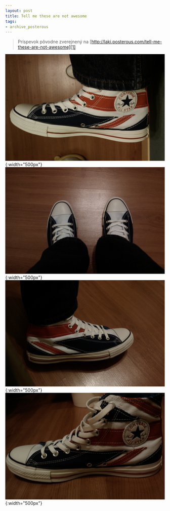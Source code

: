 ```yaml
---
layout: post
title: Tell me these are not awesome
tags:
- archive_posterous
---
```

> Príspevok pôvodne zverejnený na [http://laki.posterous.com/tell-me-these-are-not-awesome][1]

![IMAG0008.jpg][pic1]{:width="500px"}
![IMAG0009.jpg][pic2]{:width="500px"}
![IMAG0019.jpg][pic3]{:width="500px"}
![IMAG0020.jpg][pic4]{:width="500px"}


[1]: http://laki.posterous.com/tell-me-these-are-not-awesome
[pic1]: /media/2009/IMAG0008.jpg
[pic2]: /media/2009/IMAG0009.jpg
[pic3]: /media/2009/IMAG0019.jpg
[pic4]: /media/2009/IMAG0020.jpg